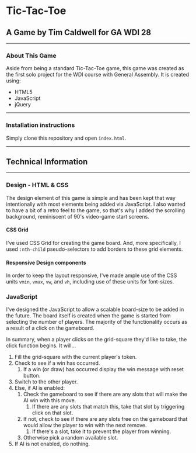 # Tic-Tac-Toe
## A Game by Tim Caldwell for GA WDI 28
---
### About This Game
Aside from being a standard Tic-Tac-Toe game, this game was created as the first solo project for the WDI course with General Assembly. It is created using:

* HTML5
* JavaScript
* jQuery

---
### Installation instructions
Simply clone this repository and open `index.html`.

---
## Technical Information
---
### Design - HTML & CSS
The design element of this game is simple and has been kept that way intentionally with most elements being added via JavaScript. I also wanted to have a bit of a retro feel to the game, so that's why I added the scrolling background, reminiscent of 90's video-game start screens.

#### CSS Grid
I've used CSS Grid for creating the game board. And, more specifically, I used `:nth-child` pseudo-selectors to add borders to these grid elements.

#### Responsive Design components
In order to keep the layout responsive, I've made ample use of the CSS units `vmin`, `vmax`, `vw`, and `vh`, including use of these units for font-sizes.

### JavaScript
I've designed the JavaScript to allow a scalable board-size to be added in the future. The board itself is created when the game is started from selecting the number of players. The majority of the functionality occurs as a result of a click on the gameboard.

In summary, when a player clicks on the grid-square they'd like to take, the click function begins. It will...
1. Fill the grid-square with the current player's token.
2. Check to see if a win has occurred.
   1. If a win (or draw) has occurred display the win message with reset button.
3. Switch to the other player.
4. Else, if AI is enabled:
   1. Check the gameboard to see if there are any slots that will make the AI win with this move.
      1. If there are any slots that match this, take that slot by triggering click on that slot.
   2. If not, check to see if there are any slots free on the gameboard that would allow the player to win with the next remove.
      1. If there's a slot, take it to prevent the player from winning.
   3. Otherwise pick a random available slot.
5. If AI is not enabled, do nothing.

